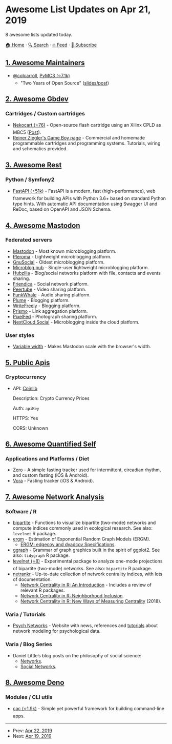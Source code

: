 # Awesome List Updates on Apr 21, 2019

8 awesome lists updated today.

[🏠 Home](/README.md) · [🔍 Search](https://www.trackawesomelist.com/search/) · [🔥 Feed](https://www.trackawesomelist.com/rss.xml) · [📮 Subscribe](https://trackawesomelist.us17.list-manage.com/subscribe?u=d2f0117aa829c83a63ec63c2f&id=36a103854c)



## [1. Awesome Maintainers](/content/nayafia/awesome-maintainers/README.md)

*   [@colcarroll](https://github.com/ColCarroll), [PyMC3 (⭐7.1k)](https://github.com/pymc-devs/pymc3)
    *   "Two Years of Open Source" ([slides/post](https://colcarroll.github.io/open_source_pa/))

## [2. Awesome Gbdev](/content/gbdev/awesome-gbdev/README.md)

### Cartridges / Custom cartridges

*   [Nekocart (⭐76)](https://github.com/zephray/NekoCart-GB) - Open-source flash cartridge using an Xilinx CPLD as MBC5 ([Post](https://hackaday.io/project/41160-nekocart-cpld-gameboy-cartridge)).
*   [Reiner Ziegler's Game Boy page](http://reinerziegler.de.mirrors.gg8.se/) - Commercial and homemade programmable cartridges and programming systems. Tutorials, wiring and schematics provided.

## [3. Awesome Rest](/content/marmelab/awesome-rest/README.md)

### Python / Symfony2

*   [FastAPI (⭐51k)](https://github.com/tiangolo/fastapi) - FastAPI is a modern, fast (high-performance), web framework for building APIs with Python 3.6+ based on standard Python type hints. With automatic API documentation using Swagger UI and ReDoc, based on OpenAPI and JSON Schema.

## [4. Awesome Mastodon](/content/tleb/awesome-mastodon/README.md)

### Federated servers

*   [Mastodon](https://joinmastodon.org/) - Most known microblogging platform.
*   [Pleroma](https://pleroma.social/) - Lightweight microblogging platform.
*   [GnuSocial](https://gnu.io/social/) - Oldest microblogging platform.
*   [Microblog.pub](https://microblog.pub/) - Single-user lightweight microblogging platform.
*   [Hubzilla](https://zotlabs.org/page/hubzilla/hubzilla-project) - Blog/social networks platform with file, contacts and events sharing.
*   [Friendica](https://friendi.ca/) - Social network platform.
*   [Peertube](https://joinpeertube.org/) - Video sharing platform.
*   [FunkWhale](https://funkwhale.audio/) - Audio sharing platform.
*   [Plume](https://joinplu.me/) - Blogging platform.
*   [WriteFreely](https://writefreely.org/) - Blogging platform.
*   [Prismo](https://gitlab.com/prismosuite/prismo) - Link aggregation platform.
*   [PixelFed](https://pixelfed.org/) - Photograph sharing platform.
*   [NextCloud Social](https://apps.nextcloud.com/apps/social) - Microblogging inside the cloud platform.

### User styles

*   [Variable width](https://userstyles.org/styles/139721/mastodon-glitch-soc-variable-width) - Makes Mastodon scale with the browser's width.

## [5. Public Apis](/content/public-apis/public-apis/README.md)

### Cryptocurrency

- API: [Coinlib](https://coinlib.io/apidocs)

  Description: Crypto Currency Prices

  Auth: `apiKey`

  HTTPS: Yes

  CORS: Unknown



## [6. Awesome Quantified Self](/content/woop/awesome-quantified-self/README.md)

### Applications and Platforms / Diet

*   [Zero](https://www.zerofasting.com/) - A simple fasting tracker used for intermittent, circadian rhythm, and custom fasting (iOS & Android).
*   [Vora](https://getvora.com/) - Fasting tracker (iOS & Android).

## [7. Awesome Network Analysis](/content/briatte/awesome-network-analysis/README.md)

### Software / R

*   [bipartite](https://CRAN.R-project.org/package=bipartite) - Functions to visualize bipartite (two-mode) networks and compute indices commonly used in ecological research. See also: `levelnet` R package.
*   [ergm](https://CRAN.R-project.org/package=ergm) - Estimation of Exponential Random Graph Models (ERGM).
    *   [ERGM: edgecov and dyadcov Specifications](http://mjh4.blogspot.com/2012/09/ergm-edgecov-and-dyadcov-specifications.html).
*   [ggraph](https://CRAN.R-project.org/package=ggraph) - Grammar of graph graphics built in the spirit of ggplot2. See also: `tidygraph` R package.
*   [levelnet (⭐8)](https://github.com/schochastics/levelnet) - Experimental package to analyze one-mode projections of bipartite (two-mode) networks. See also: `bipartite` R package.
*   [netrankr](https://cran.r-project.org/package=netrankr) - Up-to-date collection of network centrality indices, with lots of documentation.
    *   [Network Centrality in R: An Introduction](http://blog.schochastics.net/post/network-centrality-in-r-introduction/) - Includes a review of relevant R packages.
    *   [Network Centrality in R: Neighborhood Inclusion](http://blog.schochastics.net/post/network-centrality-in-r-neighborhood-inclusion/).
    *   [Network Centrality in R: New Ways of Measuring Centrality](http://blog.schochastics.net/post/network-centrality-in-r-new-ways-of-measuring-centrality/) (2018).

### Varia / Tutorials

*   [Psych Networks](http://psych-networks.com/) - Website with news, references and [tutorials](https://psych-networks.com/tutorials/) about network modeling for psychological data.

### Varia / Blog Series

*   Daniel Little’s blog posts on the philosophy of social science:
    *   [Networks](http://understandingsociety.blogspot.com/search/label/networks).
    *   [Social Networks](http://understandingsociety.blogspot.com/search/label/social%20networks).

## [8. Awesome Deno](/content/denolib/awesome-deno/README.md)

### Modules / CLI utils

*   [cac (⭐1.9k)](https://github.com/cacjs/cac) - Simple yet powerful framework for building command-line apps.

---

- Prev: [Apr 22, 2019](/content/2019/04/22/README.md)
- Next: [Apr 19, 2019](/content/2019/04/19/README.md)